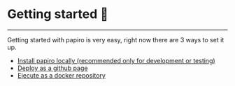 # Getting started 🚀
---
Getting started with papiro is very easy, right now there are 3 ways to set it up.

- [Install papiro locally (recommended only for development or testing)](./installation/local-testing)
- [Deploy as a github page](./installation/github-pages)
- [Ejecute as a docker repository](./installation/docker)
